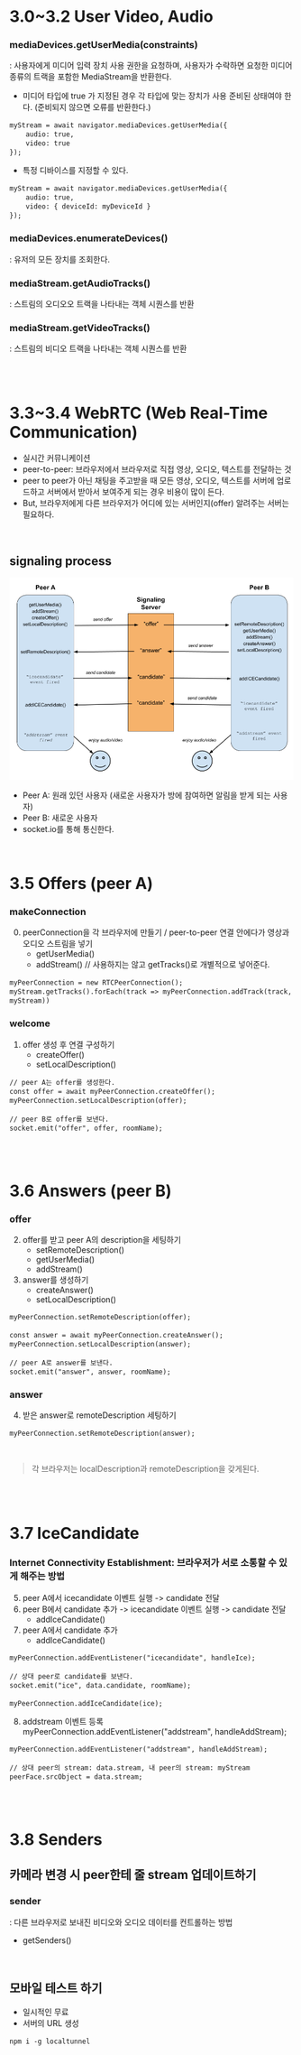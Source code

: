 # 3.0~3.2 User Video, Audio

### mediaDevices.getUserMedia(constraints)
: 사용자에게 미디어 입력 장치 사용 권한을 요청하며, 사용자가 수락하면 요청한 미디어 종류의 트랙을 포함한 MediaStream을 반환한다.

- 미디어 타입에 true 가 지정된 경우 각 타입에 맞는 장치가 사용 준비된 상태여야 한다. (준비되지 않으면 오류를 반환한다.)
```
myStream = await navigator.mediaDevices.getUserMedia({
    audio: true,
    video: true
});
```
- 특정 디바이스를 지정할 수 있다.
```
myStream = await navigator.mediaDevices.getUserMedia({
    audio: true,
    video: { deviceId: myDeviceId }
});
```

### mediaDevices.enumerateDevices()
: 유저의 모든 장치를 조회한다.

### mediaStream.getAudioTracks()
: 스트림의 오디오오 트랙을 나타내는 객체 시퀀스를 반환

### mediaStream.getVideoTracks()
: 스트림의 비디오 트랙을 나타내는 객체 시퀀스를 반환

<br><br>

# 3.3~3.4 WebRTC (Web Real-Time Communication)

- 실시간 커뮤니케이션
- peer-to-peer: 브라우저에서 브라우저로 직접 영상, 오디오, 텍스트를 전달하는 것 
- peer to peer가 아닌 채팅을 주고받을 때 모든 영상, 오디오, 텍스트를 서버에 업로드하고 서버에서 받아서 보여주게 되는 경우 비용이 많이 든다.
- But, 브라우저에게 다른 브라우저가 어디에 있는 서버인지(offer) 알려주는 서버는 필요하다.

<br>

## signaling process
![message](./img/3_4webrtc.PNG)

- Peer A: 원래 있던 사용자 (새로운 사용자가 방에 참여하면 알림을 받게 되는 사용자)
- Peer B: 새로운 사용자
- socket.io를 통해 통신한다.

<br>

# 3.5 Offers (peer A)

### makeConnection
0. peerConnection을 각 브라우저에 만들기 / peer-to-peer 연결 안에다가 영상과 오디오 스트림을 넣기 
    - getUserMedia()
    - addStream() // 사용하지는 않고 getTracks()로 개별적으로 넣어준다.
```
myPeerConnection = new RTCPeerConnection();
myStream.getTracks().forEach(track => myPeerConnection.addTrack(track, myStream))
```

### welcome
1. offer 생성 후 연결 구성하기
    - createOffer()
    - setLocalDescription()
```
// peer A는 offer를 생성한다.
const offer = await myPeerConnection.createOffer();
myPeerConnection.setLocalDescription(offer);

// peer B로 offer를 보낸다.
socket.emit("offer", offer, roomName);
```

<br><br>

# 3.6 Answers (peer B)

### offer
2. offer를 받고 peer A의 description을 세팅하기
    - setRemoteDescription()
    - getUserMedia()
    - addStream()
3. answer를 생성하기
    - createAnswer()
    - setLocalDescription()
```
myPeerConnection.setRemoteDescription(offer);

const answer = await myPeerConnection.createAnswer();
myPeerConnection.setLocalDescription(answer);

// peer A로 answer를 보낸다.
socket.emit("answer", answer, roomName);
```

### answer
4. 받은 answer로 remoteDescription 세팅하기
```
myPeerConnection.setRemoteDescription(answer);
```

<br>

> 각 브라우저는 localDescription과 remoteDescription을 갖게된다.

<br><br>

# 3.7 IceCandidate

### Internet Connectivity Establishment: 브라우저가 서로 소통할 수 있게 해주는 방법

5. peer A에서 icecandidate 이벤트 실행 -> candidate 전달
6. peer B에서 candidate 추가 -> icecandidate 이벤트 실행 -> candidate 전달
    - addIceCandidate()
7. peer A에서 candidate 추가
    - addIceCandidate()
```
myPeerConnection.addEventListener("icecandidate", handleIce);

// 상대 peer로 candidate를 보낸다.
socket.emit("ice", data.candidate, roomName);

myPeerConnection.addIceCandidate(ice);
```

8. addstream 이벤트 등록
myPeerConnection.addEventListener("addstream", handleAddStream);
```
myPeerConnection.addEventListener("addstream", handleAddStream);

// 상대 peer의 stream: data.stream, 내 peer의 stream: myStream
peerFace.srcObject = data.stream;
```

<br><br>

# 3.8 Senders

## 카메라 변경 시 peer한테 줄 stream 업데이트하기

### sender
: 다른 브라우저로 보내진 비디오와 오디오 데이터를 컨트롤하는 방법
- getSenders()

<br>

## 모바일 테스트 하기
- 일시적인 무료
- 서버의 URL 생성
```
npm i -g localtunnel
```
